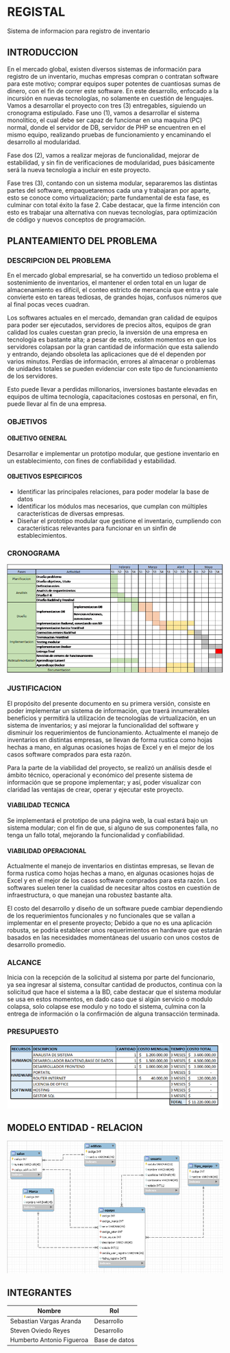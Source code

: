 # REGISTAL

Sistema de informacion para registro de inventario



## INTRODUCCION

En el mercado global, existen diversos sistemas de información para registro de un inventario, muchas empresas compran o contratan software para este motivo; comprar equipos super potentes de cuantiosas sumas de dinero, con el fin de correr este software.
En este desarrollo, enfocado a la incursión en nuevas tecnologías, no solamente en cuestión de lenguajes. Vamos a desarrollar el proyecto con tres (3) entregables, siguiendo un cronograma estipulado.
Fase uno (1), vamos a desarrollar el sistema monolítico, el cual debe ser capaz de funcionar en una maquina (PC) normal, donde el servidor de DB, servidor de PHP se encuentren en el mismo equipo, realizando pruebas de funcionamiento y encaminando el desarrollo al modularidad.

Fase dos (2), vamos a realizar mejoras de funcionalidad, mejorar de estabilidad, y sin fin de verificaciones de modularidad, pues básicamente será la nueva tecnología a incluir en este proyecto.

Fase tres (3), contando con un sistema modular, separaremos las distintas partes del software, empaquetaremos cada una y trabajaran por aparte, esto se conoce como virtualización; parte fundamental de esta fase, es culminar con total éxito la fase 2.
Cabe destacar, que la firme intención con esto es trabajar una alternativa con nuevas tecnologías, para optimización de código y nuevos conceptos de programación.



## PLANTEAMIENTO DEL PROBLEMA


### DESCRIPCION DEL PROBLEMA

En el mercado global empresarial, se ha convertido un tedioso problema el sostenimiento de inventarios, el mantener el orden total en un lugar de almacenamiento es difícil, el conteo estricto de mercancía que entra y sale convierte esto en tareas tediosas, de grandes hojas, confusos números que al final pocas veces cuadran.

Los softwares actuales en el mercado, demandan gran calidad de equipos para poder ser ejecutados, servidores de precios altos, equipos de gran calidad los cuales cuestan gran precio, la inversión de una empresa en tecnología es bastante alta; a pesar de esto, existen momentos en que los servidores colapsan por la gran cantidad de información que esta saliendo y entrando, dejando obsoleta las aplicaciones que dé el dependen por varios minutos. Perdías de información, errores al almacenar o problemas de unidades totales se pueden evidenciar con este tipo de funcionamiento de los servidores.

Esto puede llevar a perdidas millonarios, inversiones bastante elevadas en equipos de ultima tecnología, capacitaciones costosas en personal, en fin, puede llevar al fin de una empresa.



### OBJETIVOS


#### OBJETIVO GENERAL


Desarrollar e implementar un prototipo modular, que gestione inventario en un establecimiento, con fines de confiabilidad y estabilidad.


#### OBJETIVOS ESPECIFICOS

* Identificar las principales relaciones, para poder modelar la base de datos
* Identificar los módulos mas necesarios, que cumplan con múltiples características de diversas empresas.
* Diseñar el prototipo modular que gestione el inventario, cumpliendo con características relevantes para funcionar en un sinfín de establecimientos.



### CRONOGRAMA

![Cronograma](https://github.com/SebastianV10/REGISTAL/blob/master/Documentacion/Imagenes/cronograma.png)




### JUSTIFICACION

El propósito del presente documento en su primera versión, consiste en poder implementar un sistema de información, que traerá innumerables beneficios y permitirá la utilización de tecnologías de virtualización, en un sistema de inventarios; y así mejorar la funcionalidad del software y disminuir los requerimientos de funcionamiento. Actualmente el manejo de inventarios en distintas empresas, se llevan de forma rustica como hojas hechas a mano, en algunas ocasiones hojas de Excel y en el mejor de los casos software comprados para esta razón.

Para la parte de la viabilidad del proyecto, se realizó un análisis desde el ámbito técnico, operacional y económico del presente sistema de información que se propone implementar; y así, poder visualizar con claridad las ventajas de crear, operar y ejecutar este proyecto.


#### VIABILIDAD TECNICA

Se implementará el prototipo de una página web, la cual estará bajo un sistema modular; con el fin de que, si alguno de sus componentes falla, no tenga un fallo total, mejorando la funcionalidad y confiabilidad.



#### VIABILIDAD OPERACIONAL

Actualmente el manejo de inventarios en distintas empresas, se llevan de forma rustica como hojas hechas a mano, en algunas ocasiones hojas de Excel y en el mejor de los casos software comprados para esta razón. Los softwares suelen tener la cualidad de necesitar altos costos en cuestión de infraestructura, o que manejan una robustez bastante alta.

El costo del desarrollo y diseño de un software puede cambiar dependiendo de los requerimientos funcionales y no funcionales que se vallan a implementar en el presente proyecto; Debido a que no es una aplicación robusta, se podría establecer unos requerimientos en hardware que estarán basados en las necesidades momentáneas del usuario con unos costos de desarrollo promedio.


### ALCANCE

Inicia con la recepción de la solicitud al sistema por parte del funcionario, ya sea ingresar al sistema, consultar cantidad de productos, continua con la solicitud que hace el sistema a la BD, cabe destacar que el sistema modular se usa en estos momentos, en dado caso que si algún servicio o modulo colapsa, solo colapse ese modulo y no todo el sistema, culmina con la entrega de información o la confirmación de alguna transacción terminada.

### PRESUPUESTO

![Presupuesto](https://github.com/SebastianV10/REGISTAL/blob/master/Documentacion/Imagenes/presupuesto.png)



## MODELO ENTIDAD - RELACION



![Modelo E-R](https://github.com/SebastianV10/REGISTAL/blob/master/Documentacion/Imagenes/Diagrama%20E-R.png)





## INTEGRANTES

| Nombre | Rol |
| --- | --- |
| Sebastian Vargas Aranda | Desarrollo |
| Steven Oviedo Reyes | Desarrollo |
| Humberto Antonio Figueroa | Base de datos |
